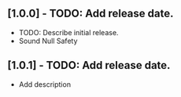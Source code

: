 ## [1.0.0] - TODO: Add release date.

- TODO: Describe initial release.
- Sound Null Safety

## [1.0.1] - TODO: Add release date. 

- Add description
